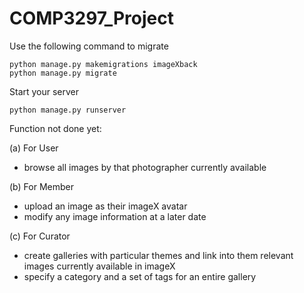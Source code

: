 # COMP3297_Project
Use the following command to migrate
```
python manage.py makemigrations imageXback
python manage.py migrate
```
Start your server
```
python manage.py runserver
```

Function not done yet:

(a) For User
 - browse all images by that photographer currently available
 
(b) For Member
 - upload an image as their imageX avatar
 - modify any image information at a later date
 
(c) For Curator
 - create galleries with particular themes and link into them relevant images currently available in imageX
 - specify a category and a set of tags for an entire gallery
